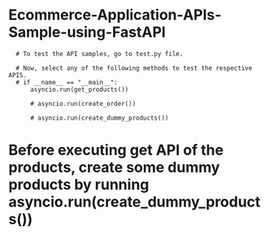 # Ecommerce-Application-APIs-Sample-using-FastAPI

      # To test the API samples, go to test.py file.

      # Now, select any of the following methods to test the respective APIS.
      # if __name__ == "__main__":
          asyncio.run(get_products())

          # asyncio.run(create_order())

          # asyncio.run(create_dummy_products())




# Before executing get API of the products, create some dummy products by running asyncio.run(create_dummy_products())   
